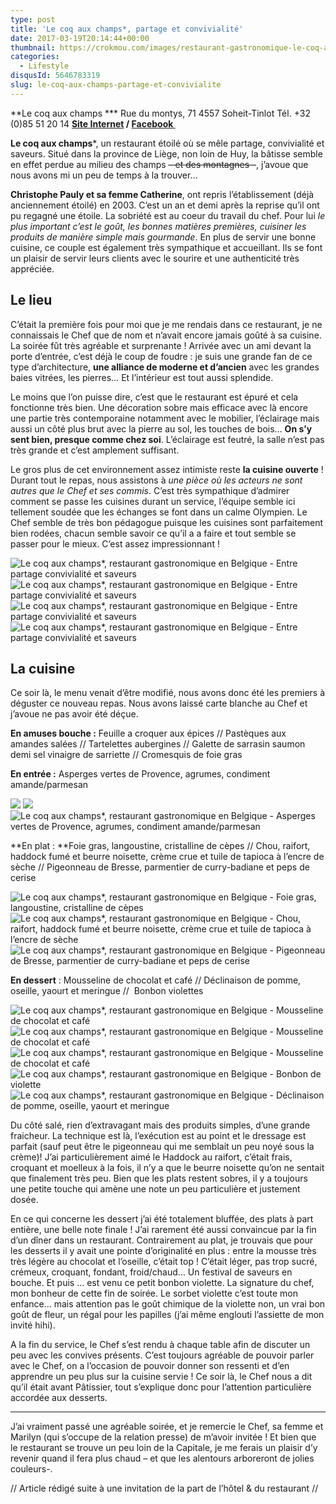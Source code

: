 ```yaml
---
type: post
title: 'Le coq aux champs*, partage et convivialité'
date: 2017-03-19T20:14:44+00:00
thumbnail: https://crokmou.com/images/restaurant-gastronomique-le-coq-aux-champs-tinlot-belgique-crokmou-blog-cuisine-voyage-1.jpg
categories:
  - Lifestyle
disqusId: 5646783319
slug: le-coq-aux-champs-partage-et-convivialite
---
```


**Le coq aux champs *** Rue du montys, 71
4557 Soheit-Tinlot
Tél. +32 (0)85 51 20 14 **[Site Internet](http://lecoqauxchamps.be/) / [Facebook ](https://www.facebook.com/Le-coq-aux-champs-110673795614123)**

**Le coq aux champs***, un restaurant étoilé où se mêle partage, convivialité et saveurs. Situé dans la province de Liège, non loin de Huy, la bâtisse semble en effet perdue au milieu des champs <del>– et des montagnes –</del>, j’avoue que nous avons mi un peu de temps à la trouver…

**Christophe Pauly et sa femme Catherine**, ont repris l’établissement (déjà anciennement étoilé) en 2003\. C’est un an et demi après la reprise qu’il ont pu regagné une étoile. La sobriété est au coeur du travail du chef. Pour lui _le plus important c’est le goût, les bonnes matières premières, cuisiner les produits de manière simple mais gourmande_. En plus de servir une bonne cuisine, ce couple est également très sympathique et accueillant. Ils se font un plaisir de servir leurs clients avec le sourire et une authenticité très appréciée.

## **Le lieu**

C’était la première fois pour moi que je me rendais dans ce restaurant, je ne connaissais le Chef que de nom et n’avait encore jamais goûté à sa cuisine. La soirée fût très agréable et surprenante ! Arrivée avec un ami devant la porte d’entrée, c’est déjà le coup de foudre : je suis une grande fan de ce type d’architecture, **une alliance de moderne et d’ancien** avec les grandes baies vitrées, les pierres… Et l’intérieur est tout aussi splendide.

Le moins que l’on puisse dire, c’est que le restaurant est épuré et cela fonctionne très bien. Une décoration sobre mais efficace avec là encore une partie très contemporaine notamment avec le mobilier, l’éclairage mais aussi un côté plus brut avec la pierre au sol, les touches de bois… **On s’y sent bien, presque comme chez soi**. L’éclairage est feutré, la salle n’est pas très grande et c’est amplement suffisant.

Le gros plus de cet environnement assez intimiste reste **la cuisine ouverte** ! Durant tout le repas, nous assistons à _une pièce où les acteurs ne sont autres que le Chef et ses commis_. C’est très sympathique d’admirer comment se passe les cuisines durant un service, l’équipe semble ici tellement soudée que les échanges se font dans un calme Olympien. Le Chef semble de très bon pédagogue puisque les cuisines sont parfaitement bien rodées, chacun semble savoir ce qu’il a a faire et tout semble se passer pour le mieux. C’est assez impressionnant !

![Le coq aux champs*, restaurant gastronomique en Belgique - Entre partage convivialité et saveurs](http://www.crokmou.com/wp-content/uploads/2017/03/restaurant-gastronomique-le-coq-aux-champs-tinlot-belgique-crokmou-blog-cuisine-voyage-1-6.jpg "Le coq aux champs*, restaurant gastronomique en Belgique - Entre partage convivialité et saveurs") ![Le coq aux champs*, restaurant gastronomique en Belgique - Entre partage convivialité et saveurs](http://www.crokmou.com/wp-content/uploads/2017/03/restaurant-gastronomique-le-coq-aux-champs-tinlot-belgique-crokmou-blog-cuisine-voyage-1-1.jpg "Le coq aux champs*, restaurant gastronomique en Belgique - Entre partage convivialité et saveurs") ![Le coq aux champs*, restaurant gastronomique en Belgique - Entre partage convivialité et saveurs](http://www.crokmou.com/wp-content/uploads/2017/03/restaurant-gastronomique-le-coq-aux-champs-tinlot-belgique-crokmou-blog-cuisine-voyage-1-2.jpg "Le coq aux champs*, restaurant gastronomique en Belgique - Entre partage convivialité et saveurs") ![Le coq aux champs*, restaurant gastronomique en Belgique - Entre partage convivialité et saveurs](http://www.crokmou.com/wp-content/uploads/2017/03/restaurant-gastronomique-le-coq-aux-champs-tinlot-belgique-crokmou-blog-cuisine-voyage-1-3.jpg "Le coq aux champs*, restaurant gastronomique en Belgique - Entre partage convivialité et saveurs")

## **La cuisine**

Ce soir là, le menu venait d’être modifié, nous avons donc été les premiers à déguster ce nouveau repas. Nous avons laissé carte blanche au Chef et j’avoue ne pas avoir été déçue.

**En amuses bouche :** Feuille a croquer aux épices // Pastèques aux amandes salées // Tartelettes aubergines // Galette de sarrasin saumon demi sel vinaigre de sarriette // Cromesquis de foie gras

**En entrée :** Asperges vertes de Provence, agrumes, condiment amande/parmesan

![](http://www.crokmou.com/wp-content/uploads/2017/03/restaurant-gastronomique-le-coq-aux-champs-tinlot-belgique-crokmou-blog-cuisine-voyage-1-5.jpg) ![](http://www.crokmou.com/wp-content/uploads/2017/03/restaurant-gastronomique-le-coq-aux-champs-tinlot-belgique-crokmou-blog-cuisine-voyage-1-7.jpg) ![Le coq aux champs*, restaurant gastronomique en Belgique - Asperges vertes de Provence, agrumes, condiment amande/parmesan](http://www.crokmou.com/wp-content/uploads/2017/03/restaurant-gastronomique-le-coq-aux-champs-tinlot-belgique-crokmou-blog-cuisine-voyage-1-10.jpg)

**En plat : **Foie gras, langoustine, cristalline de cèpes // Chou, raifort, haddock fumé et beurre noisette, crème crue et tuile de tapioca à l’encre de sèche // Pigeonneau de Bresse, parmentier de curry-badiane et peps de cerise

![Le coq aux champs*, restaurant gastronomique en Belgique - Foie gras, langoustine, cristalline de cèpes](http://www.crokmou.com/wp-content/uploads/2017/03/restaurant-gastronomique-le-coq-aux-champs-tinlot-belgique-crokmou-blog-cuisine-voyage-1-12.jpg "Le coq aux champs*, restaurant gastronomique en Belgique - Foie gras, langoustine, cristalline de cèpes") ![Le coq aux champs*, restaurant gastronomique en Belgique - Chou, raifort, haddock fumé et beurre noisette, crème crue et tuile de tapioca à l’encre de sèche](http://www.crokmou.com/wp-content/uploads/2017/03/restaurant-gastronomique-le-coq-aux-champs-tinlot-belgique-crokmou-blog-cuisine-voyage-1-13.jpg "Le coq aux champs*, restaurant gastronomique en Belgique - Chou, raifort, haddock fumé et beurre noisette, crème crue et tuile de tapioca à l’encre de sèche") ![Le coq aux champs*, restaurant gastronomique en Belgique - Pigeonneau de Bresse, parmentier de curry-badiane et peps de cerise](http://www.crokmou.com/wp-content/uploads/2017/03/restaurant-gastronomique-le-coq-aux-champs-tinlot-belgique-crokmou-blog-cuisine-voyage-1-14.jpg "Le coq aux champs*, restaurant gastronomique en Belgique - Pigeonneau de Bresse, parmentier de curry-badiane et peps de cerise")

**En dessert** : Mousseline de chocolat et café // Déclinaison de pomme, oseille, yaourt et meringue //  Bonbon violettes

![Le coq aux champs*, restaurant gastronomique en Belgique - Mousseline de chocolat et café](http://www.crokmou.com/wp-content/uploads/2017/03/restaurant-gastronomique-le-coq-aux-champs-tinlot-belgique-crokmou-blog-cuisine-voyage-1-16.jpg "Le coq aux champs*, restaurant gastronomique en Belgique - Mousseline de chocolat et café") ![Le coq aux champs*, restaurant gastronomique en Belgique - Mousseline de chocolat et café](http://www.crokmou.com/wp-content/uploads/2017/03/restaurant-gastronomique-le-coq-aux-champs-tinlot-belgique-crokmou-blog-cuisine-voyage-1-17.jpg "Le coq aux champs*, restaurant gastronomique en Belgique - Mousseline de chocolat et café")![Le coq aux champs*, restaurant gastronomique en Belgique - Mousseline de chocolat et café](http://www.crokmou.com/wp-content/uploads/2017/03/restaurant-gastronomique-le-coq-aux-champs-tinlot-belgique-crokmou-blog-cuisine-voyage-1-18.jpg "Le coq aux champs*, restaurant gastronomique en Belgique - Mousseline de chocolat et café") ![Le coq aux champs*, restaurant gastronomique en Belgique - Bonbon de violette](http://www.crokmou.com/wp-content/uploads/2017/03/restaurant-gastronomique-le-coq-aux-champs-tinlot-belgique-crokmou-blog-cuisine-voyage-1-19.jpg "Le coq aux champs*, restaurant gastronomique en Belgique - Bonbon de violette")![Le coq aux champs*, restaurant gastronomique en Belgique - Déclinaison de pomme, oseille, yaourt et meringue](http://www.crokmou.com/wp-content/uploads/2017/03/restaurant-gastronomique-le-coq-aux-champs-tinlot-belgique-crokmou-blog-cuisine-voyage-1-20.jpg "Le coq aux champs*, restaurant gastronomique en Belgique - Déclinaison de pomme, oseille, yaourt et meringue")

Du côté salé, rien d’extravagant mais des produits simples, d’une grande fraicheur. La technique est là, l’exécution est au point et le dressage est parfait (sauf peut être le pigeonneau qui me semblait un peu noyé sous la crème)! J’ai particulièrement aimé le Haddock au raifort, c’était frais, croquant et moelleux à la fois, il n’y a que le beurre noisette qu’on ne sentait que finalement très peu. Bien que les plats restent sobres, il y a toujours une petite touche qui amène une note un peu particulière et justement dosée.

En ce qui concerne les dessert j’ai été totalement bluffée, des plats à part entière, une belle note finale ! J’ai rarement été aussi convaincue par la fin d’un dîner dans un restaurant. Contrairement au plat, je trouvais que pour les desserts il y avait une pointe d’originalité en plus : entre la mousse très très légère au chocolat et l’oseille, c’était top ! C’était léger, pas trop sucré, crémeux, croquant, fondant, froid/chaud… Un festival de saveurs en bouche. Et puis … est venu ce petit bonbon violette. La signature du chef, mon bonheur de cette fin de soirée. Le sorbet violette c’est toute mon enfance… mais attention pas le goût chimique de la violette non, un vrai bon goût de fleur, un régal pour les papilles (j’ai même englouti l’assiette de mon invité hihi).

A la fin du service, le Chef s’est rendu à chaque table afin de discuter un peu avec les convives présents. C’est toujours agréable de pouvoir parler avec le Chef, on a l’occasion de pouvoir donner son ressenti et d’en apprendre un peu plus sur la cuisine servie ! Ce soir là, le Chef nous a dit qu’il était avant Pâtissier, tout s’explique donc pour l’attention particulière accordée aux desserts.

____________________

J’ai vraiment passé une agréable soirée, et je remercie le Chef, sa femme et Marilyn (qui s’occupe de la relation presse) de m’avoir invitée ! Et bien que le restaurant se trouve un peu loin de la Capitale, je me ferais un plaisir d’y revenir quand il fera plus chaud – et que les alentours arboreront de jolies couleurs-.

// Article rédigé suite à une invitation de la part de l’hôtel & du restaurant //